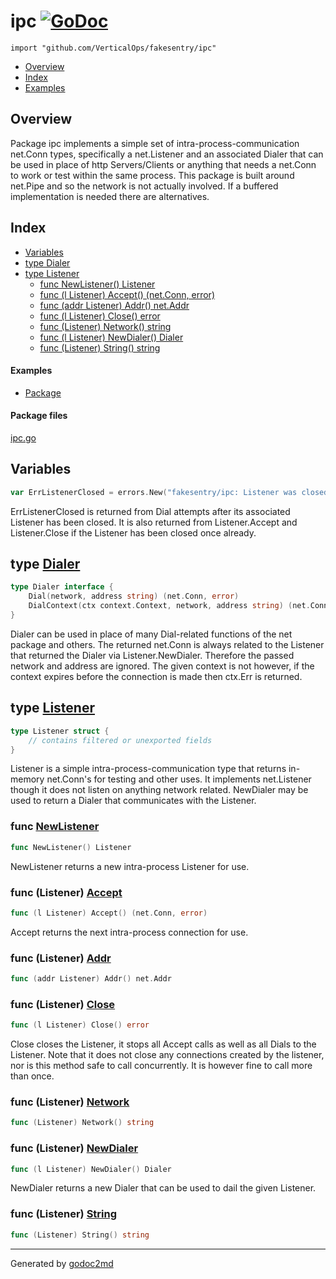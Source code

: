 

# ipc [![GoDoc](https://godoc.org/github.com/VerticalOps/fakesentry/ipc?status.svg)](https://godoc.org/github.com/VerticalOps/fakesentry/ipc)
`import "github.com/VerticalOps/fakesentry/ipc"`

* [Overview](#pkg-overview)
* [Index](#pkg-index)
* [Examples](#pkg-examples)

## <a name="pkg-overview">Overview</a>
Package ipc implements a simple set of intra-process-communication net.Conn types, specifically a net.Listener
and an associated Dialer that can be used in place of http Servers/Clients or anything that needs a net.Conn to work
or test within the same process. This package is built around net.Pipe and so the network is not actually involved.
If a buffered implementation is needed there are alternatives.




## <a name="pkg-index">Index</a>
* [Variables](#pkg-variables)
* [type Dialer](#Dialer)
* [type Listener](#Listener)
  * [func NewListener() Listener](#NewListener)
  * [func (l Listener) Accept() (net.Conn, error)](#Listener.Accept)
  * [func (addr Listener) Addr() net.Addr](#Listener.Addr)
  * [func (l Listener) Close() error](#Listener.Close)
  * [func (Listener) Network() string](#Listener.Network)
  * [func (l Listener) NewDialer() Dialer](#Listener.NewDialer)
  * [func (Listener) String() string](#Listener.String)

#### <a name="pkg-examples">Examples</a>
* [Package](#example_)

#### <a name="pkg-files">Package files</a>
[ipc.go](/src/github.com/VerticalOps/fakesentry/ipc/ipc.go) 



## <a name="pkg-variables">Variables</a>
``` go
var ErrListenerClosed = errors.New("fakesentry/ipc: Listener was closed")
```
ErrListenerClosed is returned from Dial attempts after its associated Listener has been closed.
It is also returned from Listener.Accept and Listener.Close if the Listener has been closed once already.




## <a name="Dialer">type</a> [Dialer](/src/target/ipc.go?s=836:987#L19)
``` go
type Dialer interface {
    Dial(network, address string) (net.Conn, error)
    DialContext(ctx context.Context, network, address string) (net.Conn, error)
}
```
Dialer can be used in place of many Dial-related functions of the net package and others.
The returned net.Conn is always related to the Listener that returned the Dialer via Listener.NewDialer.
Therefore the passed network and address are ignored. The given context is not however, if the context
expires before the connection is made then ctx.Err is returned.










## <a name="Listener">type</a> [Listener](/src/target/ipc.go?s=1902:1976#L59)
``` go
type Listener struct {
    // contains filtered or unexported fields
}
```
Listener is a simple intra-process-communication type that returns in-memory net.Conn's
for testing and other uses. It implements net.Listener though it does not listen on anything
network related. NewDialer may be used to return a Dialer that communicates with the Listener.







### <a name="NewListener">func</a> [NewListener](/src/target/ipc.go?s=2038:2065#L67)
``` go
func NewListener() Listener
```
NewListener returns a new intra-process Listener for use.





### <a name="Listener.Accept">func</a> (Listener) [Accept](/src/target/ipc.go?s=2491:2535#L79)
``` go
func (l Listener) Accept() (net.Conn, error)
```
Accept returns the next intra-process connection for use.




### <a name="Listener.Addr">func</a> (Listener) [Addr](/src/target/ipc.go?s=1566:1601#L52)
``` go
func (addr Listener) Addr() net.Addr
```



### <a name="Listener.Close">func</a> (Listener) [Close](/src/target/ipc.go?s=2898:2929#L91)
``` go
func (l Listener) Close() error
```
Close closes the Listener, it stops all Accept calls as well as all Dials to the Listener.
Note that it does not close any connections created by the listener, nor is this method safe
to call concurrently. It is however fine to call more than once.




### <a name="Listener.Network">func</a> (Listener) [Network](/src/target/ipc.go?s=1467:1498#L48)
``` go
func (Listener) Network() string
```



### <a name="Listener.NewDialer">func</a> (Listener) [NewDialer](/src/target/ipc.go?s=3254:3290#L105)
``` go
func (l Listener) NewDialer() Dialer
```
NewDialer returns a new Dialer that can be used to dail the given Listener.




### <a name="Listener.String">func</a> (Listener) [String](/src/target/ipc.go?s=1517:1547#L50)
``` go
func (Listener) String() string
```







- - -
Generated by [godoc2md](http://godoc.org/github.com/davecheney/godoc2md)
